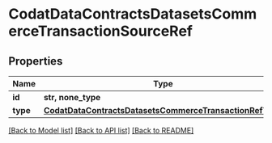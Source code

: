 # CodatDataContractsDatasetsCommerceTransactionSourceRef


## Properties
Name | Type | Description | Notes
------------ | ------------- | ------------- | -------------
**id** | **str, none_type** |  | [optional] 
**type** | [**CodatDataContractsDatasetsCommerceTransactionRefType**](CodatDataContractsDatasetsCommerceTransactionRefType.md) |  | [optional] 

[[Back to Model list]](../README.md#documentation-for-models) [[Back to API list]](../README.md#documentation-for-api-endpoints) [[Back to README]](../README.md)


